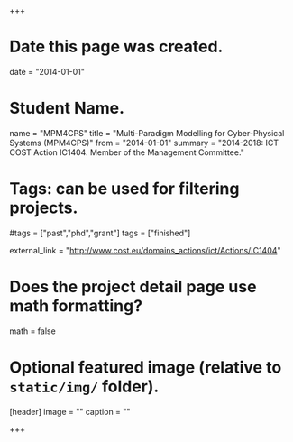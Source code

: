 +++
# Date this page was created.
date = "2014-01-01"

# Student Name.
name = "MPM4CPS"
title = "Multi-Paradigm Modelling for Cyber-Physical Systems (MPM4CPS)"
from = "2014-01-01"
summary = "2014-2018: ICT COST Action IC1404. Member of the Management Committee."

# Tags: can be used for filtering projects.
#tags = ["past","phd","grant"]
tags = ["finished"]

external_link = "http://www.cost.eu/domains_actions/ict/Actions/IC1404"

# Does the project detail page use math formatting?
math = false

# Optional featured image (relative to `static/img/` folder).
[header]
image = ""
caption = ""

+++
